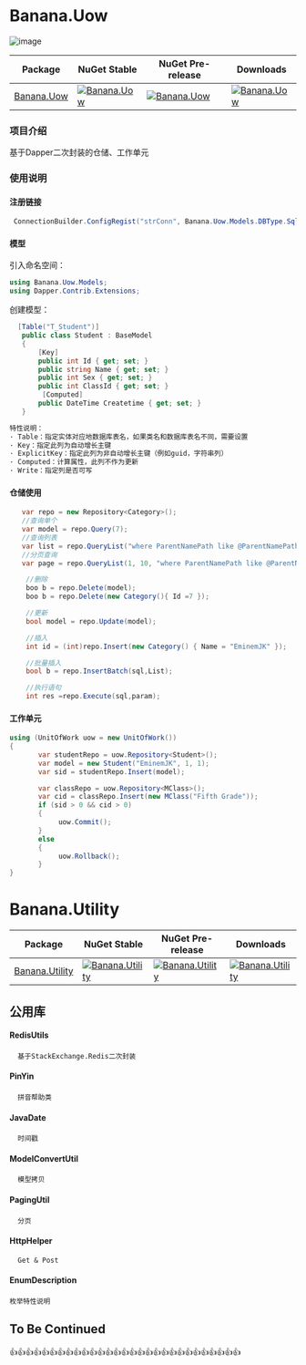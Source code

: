 # Banana.Uow
![image](https://github.com/EminemJK/Banana/blob/master/Banana/Doc/banana_logo.ico)

| Package | NuGet Stable | NuGet Pre-release | Downloads |
| ------- | ------------ | ----------------- | --------- |
| [Banana.Uow](https://www.nuget.org/packages/Banana.Uow/) | [![Banana.Uow](https://img.shields.io/nuget/v/Banana.Uow.svg)](https://www.nuget.org/packages/Banana.Uow/)  | [![Banana.Uow](https://img.shields.io/nuget/vpre/Banana.Uow.svg)](https://www.nuget.org/packages/Banana.Uow/) | [![Banana.Uow](https://img.shields.io/nuget/dt/Banana.Uow.svg)](https://www.nuget.org/packages/Banana.Uow/) |

### 项目介绍
基于Dapper二次封装的仓储、工作单元

### 使用说明
#### 注册链接
``` csharp
 ConnectionBuilder.ConfigRegist("strConn", Banana.Uow.Models.DBType.SqlServer);
```
#### 模型
引入命名空间：
``` csharp
using Banana.Uow.Models;
using Dapper.Contrib.Extensions;
```
创建模型：
``` csharp
  [Table("T_Student")]
   public class Student : BaseModel
   {
       [Key]
       public int Id { get; set; }
       public string Name { get; set; }
       public int Sex { get; set; }
       public int ClassId { get; set; }
        [Computed]
       public DateTime Createtime { get; set; }
   }

特性说明：
· Table：指定实体对应地数据库表名，如果类名和数据库表名不同，需要设置
· Key：指定此列为自动增长主键
· ExplicitKey：指定此列为非自动增长主键（例如guid，字符串列）
· Computed：计算属性，此列不作为更新
· Write：指定列是否可写
```
#### 仓储使用
``` csharp
   var repo = new Repository<Category>();
   //查询单个
   var model = repo.Query(7);
   //查询列表
   var list = repo.QueryList("where ParentNamePath like @ParentNamePath", new { ParentNamePath = "%,EminemJK,%" });
   //分页查询
   var page = repo.QueryList(1, 10, "where ParentNamePath like @ParentNamePath", new { ParentNamePath = "%,EminemJK,%" }, "id", false);

    //删除
    boo b = repo.Delete(model);
    boo b = repo.Delete(new Category(){ Id =7 });

    //更新
    bool model = repo.Update(model);

    //插入
    int id = (int)repo.Insert(new Category() { Name = "EminemJK" });

    //批量插入
    bool b = repo.InsertBatch(sql,List);

    //执行语句
    int res =repo.Execute(sql,param);
```
#### 工作单元
``` csharp
using (UnitOfWork uow = new UnitOfWork())
{
       var studentRepo = uow.Repository<Student>();
       var model = new Student("EminemJK", 1, 1);
       var sid = studentRepo.Insert(model);

       var classRepo = uow.Repository<MClass>();
       var cid = classRepo.Insert(new MClass("Fifth Grade"));
       if (sid > 0 && cid > 0)
       {
            uow.Commit();
       }
       else
       {
            uow.Rollback();
       }
}
```
# Banana.Utility
| Package | NuGet Stable | NuGet Pre-release | Downloads |
| ------- | ------------ | ----------------- | --------- |
| [Banana.Utility](https://www.nuget.org/packages/Banana.Utility/) | [![Banana.Utility](https://img.shields.io/nuget/v/Banana.Utility.svg)](https://www.nuget.org/packages/Banana.Utility/)  | [![Banana.Utility](https://img.shields.io/nuget/vpre/Banana.Utility.svg)](https://www.nuget.org/packages/Banana.Utility/) | [![Banana.Utility](https://img.shields.io/nuget/dt/Banana.Utility.svg)](https://www.nuget.org/packages/Banana.Utility/) |
## 公用库
#### RedisUtils
```
  基于StackExchange.Redis二次封装
```
#### PinYin
```
  拼音帮助类
```          
#### JavaDate
```
  时间戳
```         
#### ModelConvertUtil
```
  模型拷贝
```
#### PagingUtil
```
  分页
```      
#### HttpHelper
```
  Get & Post
```    
#### EnumDescription
```
枚举特性说明
```

## To Be Continued
👍👍👍👍👍👍👍👍👍👍👍👍👍👍👍👍👍👍👍👍👍👍👍👍👍👍👍👍👍

